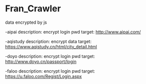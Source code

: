 # Fran_Crawler
data encrypted by js

-aipai
description: encrypt login pwd
target: http://www.aipai.com/

-aqistudy
description: encrypt data
target: https://www.aqistudy.cn/html/city_detail.html

-doyo
description: encrypt login pwd
target: http://www.doyo.cn/passport/login

-faloo
description: encrypt login pwd
target: https://u.faloo.com/Regist/Login.aspx
